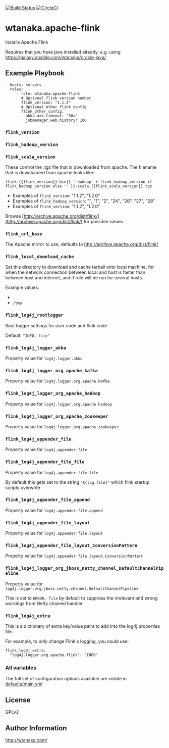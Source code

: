 [![Build Status](https://travis-ci.org/wtanaka/ansible-role-apache-flink.svg?branch=master)](https://travis-ci.org/wtanaka/ansible-role-apache-flink)
[![CircleCI](https://circleci.com/gh/wtanaka/ansible-role-apache-flink.svg?style=svg)](https://circleci.com/gh/wtanaka/ansible-role-apache-flink)

wtanaka.apache-flink
====================

Installs Apache Flink

Requires that you have java installed already, e.g. using
https://galaxy.ansible.com/wtanaka/oracle-java/

Example Playbook
----------------

    - hosts: servers
      roles:
         - role: wtanaka.apache-flink
           # Optional flink version number
           flink_version: "1.1.4"
           # Optional other flink config
           flink_other_config:
             akka.ask.timeout: "30s"
             jobmanager.web.history: 100

### `flink_version`
### `flink_hadoop_version`
### `flink_scala_version`

These control the .tgz file that is downloaded from apache.  The filename that is downloaded from apache looks like:

`flink-{{flink_version}}-bin{{ '-hadoop' + flink_hadoop_version if flink_hadoop_version else '' }}-scala_{{flink_scala_version}}.tgz`

* Examples of `flink_version`: "1.1.2", "1.2.0"
* Examples of `flink_hadoop_version`: "", "1", "2", "24", "26", "27", "28"
* Examples of `flink_version`: "1.1.2", "1.2.0"

Browse [http://archive.apache.org/dist/flink/](http://archive.apache.org/dist/flink/) for possible values

### `flink_url_base`

The Apache mirror to use, defaults to http://archive.apache.org/dist/flink/

### `flink_local_download_cache`

Set this directory to download and cache tarball onto local machine, for when the network connection between local and host is faster than between host and internet, and if role will be run for several hosts.

Example values:

* `.`
* `/tmp`

### `flink_log4j_rootlogger`

Root logger settings for user code and flink code

Default: `"INFO, file"`

### `flink_log4j_logger_akka`

Property value for `log4j.logger.akka`

### `flink_log4j_logger_org_apache_kafka`

Property value for `log4j.logger.org.apache.kafka`

### `flink_log4j_logger_org_apache_hadoop`

Property value for `log4j.logger.org.apache.hadoop`

### `flink_log4j_logger_org_apache_zookeeper`

Property value for `log4j.logger.org.apache.zookeeper`

### `flink_log4j_appender_file`

Property value for `log4j.appender.file`

### `flink_log4j_appender_file_file`

Property value for `log4j.appender.file.file`

By default this gets set to the string `"${log.file}"` which flink startup scripts overwrite

### `flink_log4j_appender_file_append`

Property value for `log4j.appender.file.append`

### `flink_log4j_appender_file_layout`

Property value for `log4j.appender.file.layout`

### `flink_log4j_appender_file_layout_ConversionPattern`

Property value for `log4j.appender.file.layout.ConversionPattern`

### `flink_log4j_logger_org_jboss_netty_channel_DefaultChannelPipeline`

Property value for `log4j.logger.org.jboss.netty.channel.DefaultChannelPipeline`

This is set to `ERROR, file` by default to suppress the irrelevant and wrong warnings from Netty channel handler

### `flink_log4j_extra`

This is a dictionary of extra key/value pairs to add into the log4j.properties file.

For example, to _only_ change Flink's logging, you could use:

```
flink_log4j_extra:
  "log4j.logger.org.apache.flink": "INFO"
```

### All variables

The full set of configuration options available are visible in
[defaults/main.yml](defaults/main.yml)

License
-------

GPLv2

Author Information
------------------

http://wtanaka.com/
